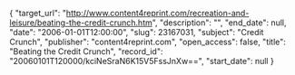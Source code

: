{
  "target_url": "http://www.content4reprint.com/recreation-and-leisure/beating-the-credit-crunch.htm", 
  "description": "", 
  "end_date": null, 
  "date": "2006-01-01T12:00:00", 
  "slug": 23167031, 
  "subject": "Credit Crunch", 
  "publisher": "content4reprint.com", 
  "open_access": false, 
  "title": "Beating the Credit Crunch", 
  "record_id": "20060101T120000/kciNeSraN6K15V5FssJnXw==", 
  "start_date": null
}

